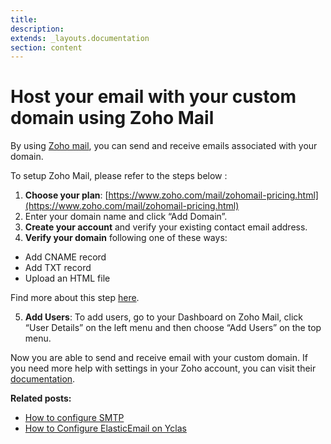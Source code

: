 ```yaml
---
title:
description:
extends: _layouts.documentation
section: content
---
```


# Host your email with your custom domain using Zoho Mail

By using  [Zoho mail](https://www.zoho.com/mail/), you can send and receive emails associated with your domain.

To setup Zoho Mail, please refer to the steps below :

1.  **Choose your plan**:  [https://www.zoho.com/mail/zohomail-pricing.html](https://www.zoho.com/mail/zohomail-pricing.html)
2.  Enter your domain name and click “Add Domain”.
3.  **Create your account**  and verify your existing contact email address.
4.  **Verify your domain**  following one of these ways:

-   Add CNAME record
-   Add TXT record
-   Upload an HTML file

Find more about this step  [here](https://www.zoho.com/mail/help/adminconsole/domain-verification.html).

5.  **Add Users**: To add users, go to your Dashboard on Zoho Mail, click “User Details” on the left menu and then choose “Add Users” on the top menu.

Now you are able to send and receive email with your custom domain. If you need more help with settings in your Zoho account, you can visit their  [documentation](https://www.zoho.com/mail/help/).

  
**Related posts:**

-   [How to configure SMTP](email-settings-smtp-configuration)
-   [How to Configure ElasticEmail on Yclas](email-settings-elasticemail)
